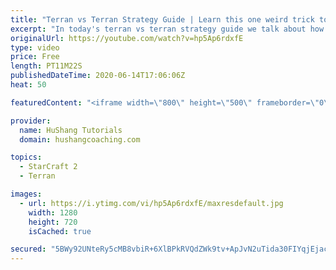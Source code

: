 ```yaml
---
title: "Terran vs Terran Strategy Guide | Learn this one weird trick to macro like a GM"
excerpt: "In today's terran vs terran strategy guide we talk about how you can continue to improve your macro into diamond and masters, where everyone is already making scv's consistently. What more could there be right? Let's take a look!  Terran vs Terran Guide | Learn this one weird trick to macro like a GM"
originalUrl: https://youtube.com/watch?v=hp5Ap6rdxfE
type: video
price: Free
length: PT11M22S
publishedDateTime: 2020-06-14T17:06:06Z
heat: 50

featuredContent: "<iframe width=\"800\" height=\"500\" frameborder=\"0\" src=\"https://www.youtube.com/embed/hp5Ap6rdxfE\" allow=\"accelerometer; autoplay; encrypted-media; gyroscope; picture-in-picture\" allowfullscreen></iframe>"

provider:
  name: HuShang Tutorials
  domain: hushangcoaching.com

topics:
  - StarCraft 2
  - Terran

images:
  - url: https://i.ytimg.com/vi/hp5Ap6rdxfE/maxresdefault.jpg
    width: 1280
    height: 720
    isCached: true

secured: "5BWy92UNteRy5cMB8vbiR+6XlBPkRVQdZWk9tv+ApJvN2uTida30FIYqjEjacj41hpMCvDTQAiGRjP/wljrcUo0XC2UkKtau4CazsNuiksc5AjbxErIG0M2YGXXJR3UYaOWICy2xhRoV6QGa6ANl/MdLNyc+Sq3/4/H//ZIHmcPtXTY6y1lHIQbcPX2avUHJd+y+jC/wG7q9YCDjpAQKHIoXvfbzLgD+OtN385gbzleLe0IfHZ3EVC8pzNsNvXppk8Uc71ZYkOqldjiS3QU5I04bqcGdwkQ15ewWZTH0UJPYYXqQDfyeKzSDQRH5Pg6TgswXeXCAaZbAlswkj/XgU9EX3SC7ugXa3XwD+HzfbQMhrmxp7JnkU1wR6NLhuWfvMUGTA7oBm2jpyU89Xvw/C9Zd7brpzhlVI6+iufoMr5k=;/CB5ASPO0npYGAXJ+/bZ4A=="
---
```


